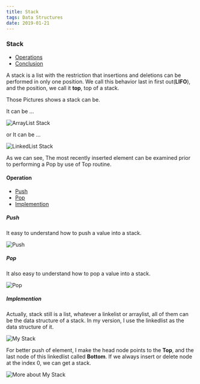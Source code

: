 ```yaml
---
title: Stack
tags: Data Structures
date: 2019-01-21
---
```

### Stack

- [Operations](#Operations)
- [Conclusion](#Conclusion)

A stack is a list with the restriction that insertions and deletions can be performed in only one position. We call this behavior last in first out(**LIFO**), and the position, we call it **top**, top of a stack.

Those Pictures shows a stack can be.

It can be ...

![ArrayList Stack](https://sherlockblaze.cn/resources/img/cs/stack/stack_1.png)

or It can be ...

![LinkedList Stack](https://sherlockblaze.cn/resources/img/cs/stack/stack_2.png)

As we can see, The most recently inserted element can be examined prior to performing a Pop by use of Top routine.

#### Operation

- [Push](#Push)
- [Pop](#Pop)
- [Implemention](#Implemention)

##### Push

It easy to understand how to push a value into a stack.

![Push](https://sherlockblaze.cn/resources/img/cs/stack/stack_push.png)

##### Pop

It also easy to understand how to pop a value into a stack.

![Pop](https://sherlockblaze.cn/resources/img/cs/stack/stack_pop.png)

##### Implemention

Actually, stack still is a list, whatever a linkelist or arraylist, all of them can be the data structure of a stack.
In my version, I use the linkedlist as the data structure of it.

![My Stack](https://sherlockblaze.cn/resources/img/cs/stack/my_stack.png)

For better push of element, I make the head node points to the **Top**, and the last node of this linkedlist called **Bottom**. If we always insert or delete node at the index 0, we can get a stack.

![More about My Stack](https://sherlockblaze.cn/resources/img/cs/stack/my_stack_more.png)

